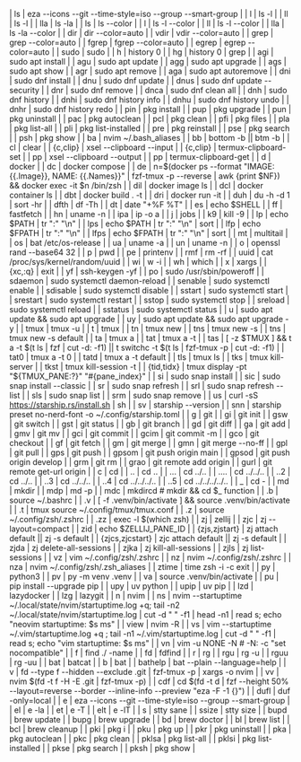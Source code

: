 | ls              | eza --icons --git --time-style=iso --group --smart-group                                                                                                                       |
| l               | ls -l                                                                                                                                                                          |
| ll              | ls -l                                                                                                                                                                          |
| lla             | ls -la                                                                                                                                                                         |
| ls              | ls --color                                                                                                                                                                     |
| l               | ls -l --color                                                                                                                                                                  |
| ll              | ls -l --color                                                                                                                                                                  |
| lla             | ls -la --color                                                                                                                                                                 |
| dir             | dir --color=auto                                                                                                                                                               |
| vdir            | vdir --color=auto                                                                                                                                                              |
| grep            | grep --color=auto                                                                                                                                                              |
| fgrep           | fgrep --color=auto                                                                                                                                                             |
| egrep           | egrep --color=auto                                                                                                                                                             |
| sudo            | sudo                                                                                                                                                                           |
| h               | history 0                                                                                                                                                                      |
| hg              | history 0 | grep                                                                                                                                                               |
| agi             | sudo apt install                                                                                                                                                               |
| agu             | sudo apt update                                                                                                                                                                |
| agg             | sudo apt upgrade                                                                                                                                                               |
| ags             | sudo apt show                                                                                                                                                                  |
| agr             | sudo apt remove                                                                                                                                                                |
| aga             | sudo apt autoremove                                                                                                                                                            |
| dni             | sudo dnf install                                                                                                                                                               |
| dnu             | sudo dnf update                                                                                                                                                                |
| dnus            | sudo dnf update --security                                                                                                                                                     |
| dnr             | sudo dnf remove                                                                                                                                                                |
| dnca            | sudo dnf clean all                                                                                                                                                             |
| dnh             | sudo dnf history                                                                                                                                                               |
| dnhi            | sudo dnf history info                                                                                                                                                          |
| dnhu            | sudo dnf history undo                                                                                                                                                          |
| dnhr            | sudo dnf history redo                                                                                                                                                          |
| pin             | pkg install                                                                                                                                                                    |
| pup             | pkg upgrade                                                                                                                                                                    |
| pun             | pkg uninstall                                                                                                                                                                  |
| pac             | pkg autoclean                                                                                                                                                                  |
| pcl             | pkg clean                                                                                                                                                                      |
| pfi             | pkg files                                                                                                                                                                      |
| pla             | pkg list-all                                                                                                                                                                   |
| pli             | pkg list-installed                                                                                                                                                             |
| pre             | pkg reinstall                                                                                                                                                                  |
| pse             | pkg search                                                                                                                                                                     |
| psh             | pkg show                                                                                                                                                                       |
| ba              | nvim ~/.bash_aliases                                                                                                                                                           |
| bb              | bottom -b || btm -b                                                                                                                                                            |
| cl              | clear                                                                                                                                                                          |
| {c,clip}        | xsel --clipboard --input                                                                                                                                                       |
| {c,clip}        | termux-clipboard-set                                                                                                                                                           |
| pp              | xsel --clipboard --output                                                                                                                                                      |
| pp              | termux-clipboard-get                                                                                                                                                           |
| d               | docker                                                                                                                                                                         |
| dc              | docker compose                                                                                                                                                                 |
| de              | n=$(docker ps --format "IMAGE:{{.Image}}, NAME: {{.Names}}" | fzf-tmux -p --reverse | awk \{print $NF}\) && docker exec -it $n /bin/zsh                                        |
| dil             | docker image ls                                                                                                                                                                |
| dcl             | docker container ls                                                                                                                                                            |
| dbt             | docker build . -t                                                                                                                                                              |
| dri             | docker run -it                                                                                                                                                                 |
| duh             | du -h -d 1 | sort -hr                                                                                                                                                          |
| dfth            | df -Th                                                                                                                                                                         |
| dt              | date "+%F %T"                                                                                                                                                                  |
| es              | echo $SHELL                                                                                                                                                                    |
| ff              | fastfetch                                                                                                                                                                      |
| hn              | uname -n                                                                                                                                                                       |
| ipa             | ip -o a                                                                                                                                                                        |
| j               | jobs                                                                                                                                                                           |
| k9              | kill -9                                                                                                                                                                        |
| lp              | echo $PATH | tr ":" "\n"                                                                                                                                                       |
| lps             | echo $PATH | tr ":" "\n" | sort                                                                                                                                                |
| lfp             | echo $FPATH | tr ":" "\n"                                                                                                                                                      |
| lfps            | echo $FPATH | tr ":" "\n" | sort                                                                                                                                               |
| mt              | multitail                                                                                                                                                                      |
| os              | bat /etc/os-release                                                                                                                                                            |
| ua              | uname -a                                                                                                                                                                       |
| un              | uname -n                                                                                                                                                                       |
| o               | openssl rand --base64 32                                                                                                                                                       |
| p               | pwd                                                                                                                                                                            |
| pe              | printenv                                                                                                                                                                       |
| rmf             | rm -rf                                                                                                                                                                         |
| uuid            | cat /proc/sys/kernel/random/uuid                                                                                                                                               |
| wi              | w -i                                                                                                                                                                           |
| wh              | which                                                                                                                                                                          |
| x               | xargs                                                                                                                                                                          |
| {xc,:q}         | exit                                                                                                                                                                           |
| yf              | ssh-keygen -yf                                                                                                                                                                 |
| po              | sudo /usr/sbin/poweroff                                                                                                                                                        |
| sdaemon         | sudo systemctl daemon-reload                                                                                                                                                   |
| senable         | sudo systemctl enable                                                                                                                                                          |
| sdisable        | sudo systemctl disable                                                                                                                                                         |
| sstart          | sudo systemctl start                                                                                                                                                           |
| srestart        | sudo systemctl restart                                                                                                                                                         |
| sstop           | sudo systemctl stop                                                                                                                                                            |
| sreload         | sudo systemctl reload                                                                                                                                                          |
| sstatus         | sudo systemctl status                                                                                                                                                          |
| u               | sudo apt update && sudo apt upgrade                                                                                                                                            |
| uy              | sudo apt update && sudo apt upgrade -y                                                                                                                                         |
| tmux            | tmux -u                                                                                                                                                                        |
| t               | tmux                                                                                                                                                                           |
| tn              | tmux new                                                                                                                                                                       |
| tns             | tmux new -s                                                                                                                                                                    |
| tns             | tmux new -s default                                                                                                                                                            |
| ta              | tmux a                                                                                                                                                                         |
| tat             | tmux a -t                                                                                                                                                                      |
| tas             | [ -z $TMUX ] && t a -t $(t ls | fzf | cut -d: -f1) || t switchc -t $(t ls | fzf-tmux -p | cut -d: -f1)                                                                         |
| tat0            | tmux a -t 0                                                                                                                                                                    |
| tatd            | tmux a -t default                                                                                                                                                              |
| tls             | tmux ls                                                                                                                                                                        |
| tks             | tmux kill-server                                                                                                                                                               |
| tkst            | tmux kill-session -t                                                                                                                                                           |
| {tid,tidx}      | tmux display -pt "${TMUX_PANE:?}" "#{pane_index}"                                                                                                                              |
| si              | sudo snap install                                                                                                                                                              |
| sic             | sudo snap install --classic                                                                                                                                                    |
| sr              | sudo snap refresh                                                                                                                                                              |
| srl             | sudo snap refresh --list                                                                                                                                                       |
| sls             | sudo snap list                                                                                                                                                                 |
| srm             | sudo snap remove                                                                                                                                                               |
| us              | curl -sS https://starship.rs/install.sh | sh                                                                                                                                   |
| sv              | starship --version                                                                                                                                                             |
| snn             | starship preset no-nerd-font -o ~/.config/starship.toml                                                                                                                        |
| g               | git                                                                                                                                                                            |
| gi              | git init                                                                                                                                                                       |
| gsw             | git switch                                                                                                                                                                     |
| gst             | git status                                                                                                                                                                     |
| gb              | git branch                                                                                                                                                                     |
| gd              | git diff                                                                                                                                                                       |
| ga              | git add                                                                                                                                                                        |
| gmv             | git mv                                                                                                                                                                         |
| gci             | git commit                                                                                                                                                                     |
| gcim            | git commit -m                                                                                                                                                                  |
| gco             | git checkout                                                                                                                                                                   |
| gf              | git fetch                                                                                                                                                                      |
| gm              | git merge                                                                                                                                                                      |
| gmn             | git merge --no-ff                                                                                                                                                              |
| gpl             | git pull                                                                                                                                                                       |
| gps             | git push                                                                                                                                                                       |
| gpsom           | git push origin main                                                                                                                                                           |
| gpsod           | git push origin develop                                                                                                                                                        |
| grm             | git rm                                                                                                                                                                         |
| grao            | git remote add origin                                                                                                                                                          |
| gurl            | git remote get-url origin                                                                                                                                                      |
| c               | cd                                                                                                                                                                             |
| ..              | cd ..                                                                                                                                                                          |
| ...             | cd ../..                                                                                                                                                                       |
| ....            | cd ../../..                                                                                                                                                                    |
| ..2             | cd ../..                                                                                                                                                                       |
| ..3             | cd ../../..                                                                                                                                                                    |
| ..4             | cd ../../../..                                                                                                                                                                 |
| ..5             | cd ../../../../..                                                                                                                                                              |
| _               | cd -                                                                                                                                                                           |
| md              | mkdir                                                                                                                                                                          |
| mdp             | md -p                                                                                                                                                                          |
| mdc             | mkdircd # mkdir && cd $_ function                                                                                                                                              |
| .b              | source ~/.bashrc                                                                                                                                                               |
| .v              | [ -f .venv/bin/activate ] && source .venv/bin/activate                                                                                                                         |
| .t              | tmux source ~/.config/tmux/tmux.conf                                                                                                                                           |
| .z              | source ~/.config/zsh/.zshrc                                                                                                                                                    |
| .zz             | exec -l $(which zsh)                                                                                                                                                           |
| zj              | zellij                                                                                                                                                                         |
| zjc             | zj --layout=compact                                                                                                                                                            |
| zid             | echo $ZELLIJ_PANE_ID                                                                                                                                                           |
| {zjs,zjstart}   | zj attach default || zj -s default                                                                                                                                             |
| {zjcs,zjcstart} | zjc attach default || zj -s default                                                                                                                                            |
| zjda            | zj delete-all-sessions                                                                                                                                                         |
| zjka            | zj kill-all-sessions                                                                                                                                                           |
| zjls            | zj list-sessions                                                                                                                                                               |
| vz              | vim ~/.config/zsh/.zshrc                                                                                                                                                       |
| nz              | nvim ~/.config/zsh/.zshrc                                                                                                                                                      |
| nza             | nvim ~/.config/zsh/.zsh_aliases                                                                                                                                                |
| ztime           | time zsh -i -c exit                                                                                                                                                            |
| py              | python3                                                                                                                                                                        |
| pv              | py -m venv .venv                                                                                                                                                               |
| va              | source .venv/bin/activate                                                                                                                                                      |
| pu              | pip install --upgrade pip                                                                                                                                                      |
| upy             | uv python                                                                                                                                                                      |
| upip            | uv pip                                                                                                                                                                         |
| lzd             | lazydocker                                                                                                                                                                     |
| lzg             | lazygit                                                                                                                                                                        |
| n               | nvim                                                                                                                                                                           |
| ns              | nvim --startuptime ~/.local/state/nvim/startuptime.log +q; tail -n2 ~/.local/state/nvim/startuptime.log | cut -d " " -f1 | head -n1 | read s; echo "neovim startuptime: $s ms" |
| view            | nvim -R                                                                                                                                                                        |
| vs              | vim --startuptime ~/.vim/startuptime.log +q ; tail -n1 ~/.vim/startuptime.log | cut -d " " -f1 | read s; echo "vim startuptime: $s ms"                                         |
| vn              | vim -u NONE -N # -N: -c "set nocompatible"                                                                                                                                     |
| f               | find ./ -name                                                                                                                                                                  |
| fd              | fdfind                                                                                                                                                                         |
| r               | rg                                                                                                                                                                             |
| rgu             | rg -u                                                                                                                                                                          |
| rguu            | rg -uu                                                                                                                                                                         |
| bat             | batcat                                                                                                                                                                         |
| b               | bat                                                                                                                                                                            |
| bathelp         | bat --plain --language=help                                                                                                                                                    |
| v               | fd --type f --hidden --exclude .git | fzf-tmux -p | xargs -o nvim                                                                                                              |
| vv              | nvim $(fd -t f -H -E .git | fzf-tmux -p)                                                                                                                                       |
| cdf             | cd $(fd -t d | fzf --height 50% --layout=reverse --border --inline-info --preview "eza -F -1 {}")                                                                              |
| dufl            | duf -only=local                                                                                                                                                                |
| e               | eza --icons --git --time-style=iso --group --smart-group                                                                                                                       |
| el              | e -la                                                                                                                                                                          |
| et              | e -T                                                                                                                                                                           |
| elt             | e -lT                                                                                                                                                                          |
| s               | stty sane                                                                                                                                                                      |
| ssize           | stty size                                                                                                                                                                      |
| bupd            | brew update                                                                                                                                                                    |
| bupg            | brew upgrade                                                                                                                                                                   |
| bd              | brew doctor                                                                                                                                                                    |
| bl              | brew list                                                                                                                                                                      |
| bcl             | brew cleanup                                                                                                                                                                   |
| pki             | pkg i                                                                                                                                                                          |
| pku             | pkg up                                                                                                                                                                         |
| pkr             | pkg uninstall                                                                                                                                                                  |
| pka             | pkg autoclean                                                                                                                                                                  |
| pkc             | pkg clean                                                                                                                                                                      |
| pklsa           | pkg list-all                                                                                                                                                                   |
| pklsi           | pkg list-installed                                                                                                                                                             |
| pkse            | pkg search                                                                                                                                                                     |
| pksh            | pkg show                                                                                                                                                                       |

